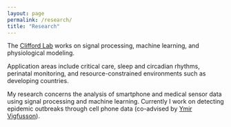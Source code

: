 ```yaml
---
layout: page
permalink: /research/
title: "Research"
---
```


The [Clifford Lab](http://gdclifford.info) works on signal processing, machine learning, and physiological modeling.

Application areas include critical care, sleep and circadian rhythms, perinatal monitoring, and resource-constrained environments such as developing countries.

My research concerns the analysis of smartphone and medical sensor data using signal processing and machine learning. Currently I work on detecting epidemic outbreaks through cell phone data (co-advised by [Ymir Vigfusson](http://www.ymsir.com)).
